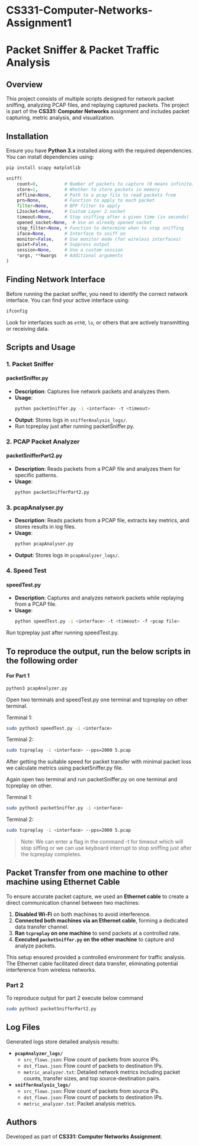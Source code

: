 # CS331-Computer-Networks-Assignment1
# Packet Sniffer & Packet Traffic Analysis

## Overview

This project consists of multiple scripts designed for network packet sniffing, analyzing PCAP files, and replaying captured packets. The project is part of the **CS331: Computer Networks** assignment and includes packet capturing, metric analysis, and visualization.

## Installation

Ensure you have **Python 3.x** installed along with the required dependencies. You can install dependencies using:

```bash
pip install scapy matplotlib
```
```python
sniff(
    count=0,          # Number of packets to capture (0 means infinite)
    store=1,          # Whether to store packets in memory
    offline=None,     # Path to a pcap file to read packets from
    prn=None,         # Function to apply to each packet
    filter=None,      # BPF filter to apply
    L2socket=None,    # Custom Layer 2 socket
    timeout=None,     # Stop sniffing after a given time (in seconds)
    opened_socket=None,  # Use an already opened socket
    stop_filter=None, # Function to determine when to stop sniffing
    iface=None,       # Interface to sniff on
    monitor=False,    # Use monitor mode (for wireless interfaces)
    quiet=False,      # Suppress output
    session=None,     # Use a custom session
    *args, **kwargs   # Additional arguments
)
```

## Finding Network Interface

Before running the packet sniffer, you need to identify the correct network interface. You can find your active interface using:

```bash
ifconfig
```

Look for interfaces such as `eth0`, `lo`, or others that are actively transmitting or receiving data.

## Scripts and Usage

### 1. Packet Sniffer

#### **packetSniffer.py**

- **Description**: Captures live network packets and analyzes them.
- **Usage**:
  ```bash
  python packetSniffer.py -i <interface> -t <timeout>
  ```
- **Output**: Stores logs in `snifferAnalysis_logs/`.
- Run tcpreplay just after running packetSniffer.py. 

### 2. PCAP Packet Analyzer

#### **packetSnifferPart2.py**

- **Description**: Reads packets from a PCAP file and analyzes them for specific patterns.
- **Usage**:
  ```bash
  python packetSnifferPart2.py
  ```

### 3. **pcapAnalyser.py**

- **Description**: Reads packets from a PCAP file, extracts key metrics, and stores results in log files.
- **Usage**:
  ```bash
  python pcapAnalyser.py
  ```
- **Output**: Stores logs in `pcapAnalyzer_logs/`.

### 4. Speed Test

#### **speedTest.py**

- **Description**: Captures and analyzes network packets while replaying from a PCAP file.
- **Usage**:
  ```bash
  python speedTest.py -i <interface> -t <timeout> -f <pcap file>
  ```
Run tcpreplay just after running speedTest.py.

## To reproduce the output, run the below scripts in the following order
#### For Part 1
```bash
python3 pcapAnalyzer.py
```
Open two terminals and speedTest.py one terminal and tcpreplay on other terminal.

Terminal 1:
```bash
sudo python3 speedTest.py -i <interface>
```
Terminal 2:
```bash
sudo tcpreplay -i <interface> --pps=2000 5.pcap
```
After getting the suitable speed for packet transfer with minimal packet loss we calculate metrics using packetSniffer.py file.

Again open two terminal and run packetSniffer.py on one terminal and tcpreplay on other.

Terminal 1:
```bash
sudo python3 packetSniffer.py -i <interface>
```
Terminal 2:
```bash
sudo tcpreplay -i <interface> --pps=2000 5.pcap
```
> Note: We can enter a flag in the command -t for timeout which will stop siffing or we can use keyboard interrupt to stop sniffing just after the tcpreplay completes.

## Packet Transfer from one machine to other machine using Ethernet Cable

To ensure accurate packet capture, we used an **Ethernet cable** to create a direct communication channel between two machines:

1. **Disabled Wi-Fi** on both machines to avoid interference.
2. **Connected both machines via an Ethernet cable**, forming a dedicated data transfer channel.
3. **Ran `tcpreplay` on one machine** to send packets at a controlled rate.
4. **Executed `packetSniffer.py` on the other machine** to capture and analyze packets.

This setup ensured provided a controlled environment for traffic analysis. The Ethernet cable facilitated direct data transfer, eliminating potential interference from wireless networks.

### Part 2
To reproduce output for part 2 execute below command
```bash
sudo python3 packetSnifferPart2.py
```

## Log Files

Generated logs store detailed analysis results:

- **`pcapAnalyzer_logs/`**
  - `src_flows.json`: Flow count of packets from source IPs.
  - `dst_flows.json`: Flow count of packets to destination IPs.
  - `metric_analyzer.txt`: Detailed network metrics including packet counts, transfer sizes, and top source-destination pairs.
- **`snifferAnalysis_logs/`**
  - `src_flows.json`: Flow count of packets from source IPs.
  - `dst_flows.json`: Flow count of packets to destination IPs.
  - `metric_analyzer.txt`: Packet analysis metrics.

## Authors

Developed as part of **CS331: Computer Networks Assignment**.

